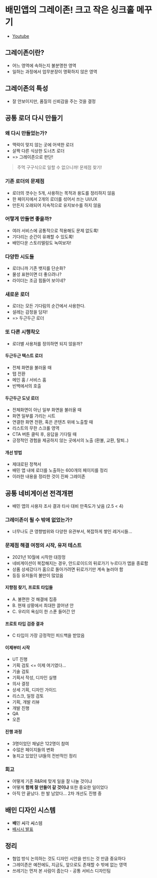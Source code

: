 # 배민앱의 그레이존! 크고 작은 싱크홀 메꾸기
- [Youtube](https://www.youtube.com/watch?v=KD1ADCQUcVo)

## 그레이존이란?
- 어느 영역에 속하는지 불분명한 영역
- 일하는 과정에서 업무분장이 명확하지 않은 영역

## 그레이존의 특성
- 잘 안보이지만, 품질의 신뢰감을 주는 것을 결정

## 공통 로더 다시 만들기

### 왜 다시 만들었는가?
- 맥락이 맞지 않는 곳에 어색한 로더
- 살짝 다른 식상한 도너츠 로더
- => 그레이존으로 판단!

> 주먹 구구식으로 일할 수 없으니까! 문제점 찾기!

### 기존 로더의 문제점
- 로더의 갯수는 5개, 사용하는 목적과 용도를 정리하지 않음
- 한 페이지에서 2개의 로더를 섞어서 쓰는 UI/UX
- 만든지 오래되어 지속적으로 유지보수를 하지 않음

### 어떻게 만들면 좋을까?
- 여러 서비스에 공통적으로 적용해도 문제 없도록!
- 기다리는 순간이 유쾌할 수 있도록!
- 배민다운 스토리텔링도 녹여보자!

### 다양한 시도들
- 로더니까 기존 뱃지를 단순화?
- 물성 표현이면 더 좋으려나?
- 라이더는 조금 힘들어 보이네?

### 새로운 로더
- 로더는 모든 기다림의 순간에서 사용한다.
- 설레는 감정을 담자!
- => 두근두근 로더

### 또 다른 시행착오
- 로더별 사용처를 정의하면 되지 않을까?

#### 두근두근 텍스트 로더
- 전체 화면을 불러올 때
- 탭 전환
- 메인 홈 / 서비스 홈
- 빈백에서의 호출

#### 두근두근 도넛 로더
- 전체화면이 아닌 일부 화면을 불러올 때
- 화면 일부를 가리는 시트
- 연결한 화면 전환, 혹은 콘텐츠 위에 노출할 때
- 리스트의 무한 스크롤 영역
- CTA 버튼 클릭 후, 응답을 기다릴 때
- 긍정적인 경험을 제공하지 않는 곳에서의 노출 (환불, 교환, 탈퇴..)

#### 개선 방법
- 제대로된 정책서
- 배민 앱 내에 로더를 노출하는 600개의 페이지를 정리
- 이러한 내용을 정리한 것이 진짜 그레이존

## 공통 네비게이션 전격개편
- 배민 앱의 사용자 조사 결과 타사 대비 만족도가 낮음 (2.5 < 4)

### 그레이존이 될 수 밖에 없었는가?
- 너무나도 큰 영향범위와 다양한 유관부서, 복잡하게 쌓인 레거시들...

### 문제점 해결 여정의 시작, 유저 테스트
- 2021년 10월에 시작한 대장정
- 네비게이션이 복잡해지는 경우, 안드로이드의 뒤로가기 누르다가 앱을 종료함
- 상품 상세갔다가 홈으로 돌아가려면 뒤로가기만 계속 눌러야 함
- 등등 유저들의 불만이 많았음

#### 지향점 찾기, 프로토 타입들
- A. 불편한 것 해결에 집중
- B. 현재 상황에서 최대한 끌어낸 안
- C. 우리의 욕심이 한 스푼 들어간 안

#### 프로토 타입 검증 결과
- C 타입이 가장 긍정적인 피드백을 받았음

#### 이제부터 시작
- UT 진행
- 기획 검토 <= 이제 여기였다...
- 기술 검토
- 기획서 작성, 디자인 실행
- 의사 결정
- 상세 기획, 디자인 가이드
- 리스크, 일정 검토
- 기획, 개발 리뷰
- 개발 진행
- QA
- 오픈

#### 진행 과정
- 3명이었던 채널은 122명이 참여
- 수많은 페이지들의 변화
- 놓치고 있었던 UI들의 전반적인 정리

### 회고
- 어떻게 기존 R&R에 맞게 일을 잘 나눌 것이냐
- 어떻게 **함께 잘 만들어 갈 것이냐** 또한 중요한 일이었다
- 아직 안 끝났다. 한 발 남았다... 2차 개선도 진행 중

## 배민 디자인 시스템
- **배**민 **시**각 **시**스템
- [배시시 발표](./02_%EB%B0%B0%EC%8B%9C%EC%8B%9C.md)

## 정리
- 협업 방식 논의하는 것도 디자인 시안을 만드는 것 만큼 중요하다
- 그레이존은 예전에도, 지금도, 앞으로도 존재할 수 밖에 없는 영역
- 쓰레기는 먼저 본 사람이 줍는다 - 공통 서비스 디자인팀
